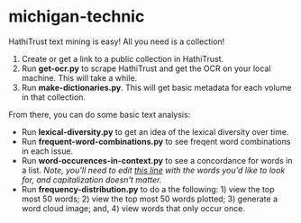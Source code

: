 # michigan-technic
HathiTrust text mining is easy! All you need is a collection! 

  1. Create or get a link to a public collection in HathiTrust.
  2. Run **get-ocr.py** to scrape HathiTrust and get the OCR on your local machine. This will take a while.
  3. Run **make-dictionaries.py**. This will get basic metadata for each volume in that collection.

From there, you can do some basic text analysis:

  * Run **lexical-diversity.py** to get an idea of the lexical diversity over time.
  * Run **frequent-word-combinations.py** to see freqent word combinations in each issue.
  * Run **word-occurences-in-context.py** to see a concordance for words in a list. *Note, you'll need to edit [this line](https://github.com/eckardm/michigan-technic/blob/master/word-occurences-in-context.py#L22) with the words you'd like to look for, and capitalization doesn't matter.*
  * Run **frequency-distribution.py** to do a the following: 1) view the top most 50 words; 2) view the top most 50 words plotted; 3) generate a word cloud image; and, 4) view words that only occur once.
